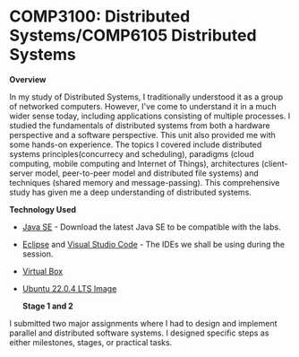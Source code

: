# COMP3100: Distributed Systems/COMP6105 Distributed Systems

**Overview**

In my study of Distributed Systems, I traditionally understood it as a group of networked computers. However, I've come to understand it in a much wider sense today, including applications consisting of multiple processes. I studied the fundamentals of distributed systems from both a hardware perspective and a software perspective. This unit also provided me with some hands-on experience. The topics I covered include distributed systems principles(concurrecy and scheduling), paradigms (cloud computing, mobile computing and Internet of Things), architectures (client-server model, peer-to-peer model and distributed file systems) and techniques (shared memory and message-passing). This comprehensive study has given me a deep understanding of distributed systems.

**Technology Used**

- [Java SE](https://www.oracle.com/java/technologies/downloads/) - Download the latest Java SE to be compatible with the labs.
- [Eclipse](https://www.eclipse.org/downloads/) and [Visual Studio Code](https://code.visualstudio.com/download) - The IDEs we shall be using during the session.
- [Virtual Box](https://www.virtualbox.org/wiki/Downloads)
- [Ubuntu 22.0.4 LTS Image](https://www.releases.ubuntu.com/22.04/)

  **Stage 1 and 2**

I submitted two major assignments where I had to design and implement parallel and distributed software systems. I designed specific steps as either milestones, stages, or practical tasks.
